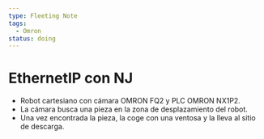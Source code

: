 ```yaml
---
type: Fleeting Note
tags:
  - Omron
status: doing
---
```

# EthernetIP con NJ

- Robot cartesiano con cámara OMRON FQ2 y PLC OMRON NX1P2.
- La cámara busca una pieza en la zona de desplazamiento del robot.
- Una vez encontrada la pieza, la coge con una ventosa y la lleva al sitio de descarga.